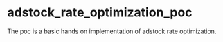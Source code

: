 # adstock_rate_optimization_poc
The poc is a basic hands on implementation of adstock rate optimization.

